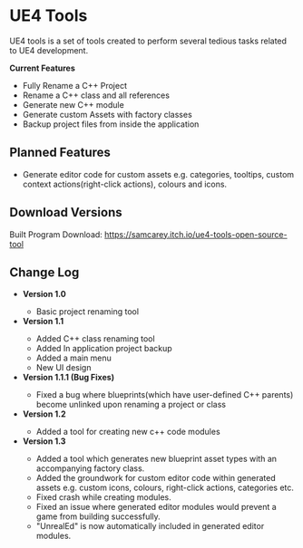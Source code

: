 # UE4 Tools
UE4 tools is a set of tools created to perform several tedious tasks related to UE4 development.

<strong>Current Features</strong>
<ul>
	<li>Fully Rename a C++ Project</li>
	<li>Rename a C++ class and all references</li>
    <li>Generate new C++ module</li>
    <li>Generate custom Assets with factory classes</li>
	<li>Backup project files from inside the application</li>
</ul>

## Planned Features
<ul>
    <li>Generate editor code for custom assets e.g. categories, tooltips, custom context actions(right-click actions), colours and icons.</li>
</ul>

## Download Versions
Built Program Download: https://samcarey.itch.io/ue4-tools-open-source-tool

## Change Log
<ul>
	<li><strong>Version 1.0</strong></li>
	<ul>
		<li>Basic project renaming tool</li>
	</ul>
	<li><strong>Version 1.1</strong></li>
	<ul>
		<li>Added C++ class renaming tool</li>
		<li>Added In application project backup</li>
		<li>Added a main menu</li>
		<li>New UI design</li>
	</ul>
	<li><strong>Version 1.1.1 (Bug Fixes)</strong></li>
	<ul>
		<li>Fixed a bug where blueprints(which have user-defined C++ parents) become unlinked upon renaming a project or class</li>
	</ul>
    <li><strong>Version 1.2 </strong></li>
	<ul>
		<li>Added a tool for creating new c++ code modules</li>
	</ul>
        <li><strong>Version 1.3 </strong></li>
	<ul>
		<li>Added a tool which generates new blueprint asset types with an accompanying factory class.</li>
        <li>Added the groundwork for custom editor code within generated assets e.g. custom icons, colours, right-click actions, categories etc.</li>
        <li>Fixed crash while creating modules.</li>
        <li>Fixed an issue where generated editor modules would prevent a game from building successfully.</li>
        <li>"UnrealEd" is now automatically included in generated editor modules.</li>
	</ul>
</ul>
